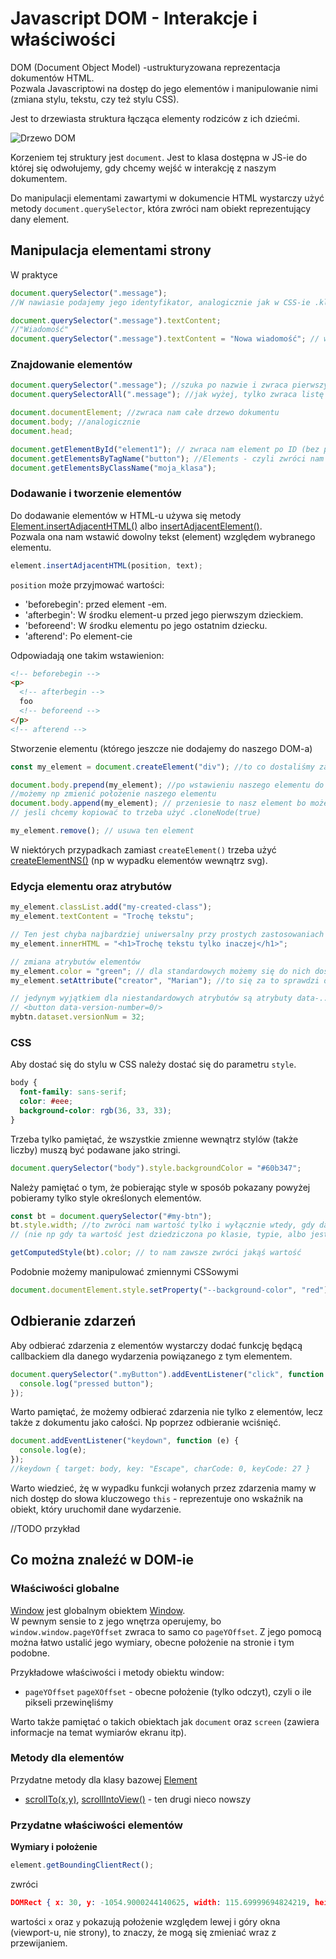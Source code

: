 # Javascript DOM - Interakcje i właściwości

DOM (Document Object Model) -ustrukturyzowana reprezentacja dokumentów HTML.  
Pozwala Javascriptowi na dostęp do jego elementów i manipulowanie nimi (zmiana stylu, tekstu, czy też stylu CSS).

Jest to drzewiasta struktura łącząca elementy rodziców z ich dziećmi.

![Drzewo DOM](https://www.guru99.com/images/JavaScript/javascript8_1.png)

Korzeniem tej struktury jest `document`. Jest to klasa dostępna w JS-ie do której się odwołujemy, gdy chcemy wejść w interakcję z naszym dokumentem.

Do manipulacji elementami zawartymi w dokumencie HTML wystarczy użyć metody `document.querySelector`, która zwróci nam obiekt reprezentujący dany element.

## Manipulacja elementami strony

W praktyce

```js
document.querySelector(".message");
//W nawiasie podajemy jego identyfikator, analogicznie jak w CSS-ie .klasa lub #id

document.querySelector(".message").textContent;
//"Wiadomość"
document.querySelector(".message").textContent = "Nowa wiadomość"; // w tym momencie zmieni się tekst zawarty w tym elemencie
```

### Znajdowanie elementów

```js
document.querySelector(".message"); //szuka po nazwie i zwraca pierwszy pasujący
document.querySelectorAll(".message"); //jak wyżej, tylko zwraca listę wszystkich elementów

document.documentElement; //zwraca nam całe drzewo dokumentu
document.body; //analogicznie
document.head;

document.getElementById("element1"); // zwraca nam element po ID (bez potrzeby używania krokek, czy haszów przy nazwach)
document.getElementsByTagName("button"); //Elements - czyli zwróci nam listę elementów typu button
document.getElementsByClassName("moja_klasa");
```

### Dodawanie i tworzenie elementów

Do dodawanie elementów w HTML-u używa się metody [Element.insertAdjacentHTML()](https://developer.mozilla.org/pl/docs/Web/API/Element/insertAdjacentHTML) albo [insertAdjacentElement()](https://developer.mozilla.org/en-US/docs/Web/API/Element/insertAdjacentElement).  
Pozwala ona nam wstawić dowolny tekst (element) względem wybranego elementu.

```js
element.insertAdjacentHTML(position, text);
```

`position` może przyjmować wartości:

- 'beforebegin': przed element -em.
- 'afterbegin': W środku element-u przed jego pierwszym dzieckiem.
- 'beforeend': W środku elementu po jego ostatnim dziecku.
- 'afterend': Po element-cie

Odpowiadają one takim wstawienion:

```html
<!-- beforebegin -->
<p>
  <!-- afterbegin -->
  foo
  <!-- beforeend -->
</p>
<!-- afterend -->
```

Stworzenie elementu (którego jeszcze nie dodajemy do naszego DOM-a)

```js
const my_element = document.createElement("div"); //to co dostaliśmy zachowuje się jak każdy element zdobyty za pomocą np query selectora

document.body.prepend(my_element); //po wstawieniu naszego elementu do dokumentu nasz obiekt może być nadal używany
//możemy np zmienić położenie naszego elementu
document.body.append(my_element); // przeniesie to nasz element bo może istnieć tylko jedna instancja obiektu w DOM-ie
// jesli chcemy kopiować to trzeba użyć .cloneNode(true)

my_element.remove(); // usuwa ten element
```

W niektórych przypadkach zamiast `createElement()` trzeba użyć [createElementNS()](https://developer.mozilla.org/en-US/docs/Web/API/Document/createElementNS) (np w wypadku elementów wewnątrz svg).

### Edycja elementu oraz atrybutów

```js
my_element.classList.add("my-created-class");
my_element.textContent = "Trochę tekstu";

// Ten jest chyba najbardziej uniwersalny przy prostych zastosowaniach
my_element.innerHTML = "<h1>Trochę tekstu tylko inaczej</h1>";

// zmiana atrybutów elementów
my_element.color = "green"; // dla standardowych możemy się do nich dostać przez pole w klasie
my_element.setAttribute("creator", "Marian"); //to się za to sprawdzi dla niestandardowych

// jedynym wyjątkiem dla niestandardowych atrybutów są atrybuty data-.....
// <button data-version-number=0/>
mybtn.dataset.versionNum = 32;
```

### CSS

Aby dostać się do stylu w CSS należy dostać się do parametru `style`.

```css
body {
  font-family: sans-serif;
  color: #eee;
  background-color: rgb(36, 33, 33);
}
```

Trzeba tylko pamiętać, że wszystkie zmienne wewnątrz stylów (także liczby) muszą być podawane jako stringi.

```js
document.querySelector("body").style.backgroundColor = "#60b347";
```

Należy pamiętać o tym, że pobierając style w sposób pokazany powyżej pobieramy tylko style określonych elementów.

```js
const bt = document.querySelector("#my-btn");
bt.style.width; //to zwróci nam wartość tylko i wyłącznie wtedy, gdy dany przycisk miał to zapisane bezpośrednio
// (nie np gdy ta wartość jest dziedziczona po klasie, typie, albo jest zapisana w pliku CSS)

getComputedStyle(bt).color; // to nam zawsze zwróci jakąś wartość
```

Podobnie możemy manipulować zmiennymi CSSowymi

```js
document.documentElement.style.setProperty("--background-color", "red");
```

## Odbieranie zdarzeń

Aby odbierać zdarzenia z elementów wystarczy dodać funkcję będącą callbackiem dla danego wydarzenia powiązanego z tym elementem.

```js
document.querySelector(".myButton").addEventListener("click", function () {
  console.log("pressed button");
});
```

Warto pamiętać, że możemy odbierać zdarzenia nie tylko z elementów, lecz także z dokumentu jako całości. Np poprzez odbieranie wciśnięć.

```js
document.addEventListener("keydown", function (e) {
  console.log(e);
});
//keydown { target: body, key: "Escape", charCode: 0, keyCode: 27 }
```

Warto wiedzieć, żę w wypadku funkcji wołanych przez zdarzenia mamy w nich dostęp do słowa kluczowego `this` - reprezentuje ono wskaźnik na obiekt, który uruchomił dane wydarzenie.

//TODO przykład

## Co można znaleźć w DOM-ie

### Właściwości globalne

[Window](https://developer.mozilla.org/en-US/docs/Web/API/Window/window) jest globalnym obiektem [Window](https://developer.mozilla.org/en-US/docs/Web/API/Window).  
W pewnym sensie to z jego wnętrza operujemy, bo `window.window.pageYOffset` zwraca to samo co `pageYOffset`.
Z jego pomocą można łatwo ustalić jego wymiary, obecne położenie na stronie i tym podobne.

Przykładowe właściwości i metody obiektu window:

- `pageYOffset` `pageXOffset` - obecne położenie (tylko odczyt), czyli o ile pikseli przewinęliśmy

Warto także pamiętać o takich obiektach jak `document` oraz `screen` (zawiera informacje na temat wymiarów ekranu itp).

### Metody dla elementów

Przydatne metody dla klasy bazowej [Element](https://developer.mozilla.org/en-US/docs/Web/API/Element)

- [scrollTo(x,y)](https://developer.mozilla.org/en-US/docs/Web/API/Element/scrollTo), [scrollIntoView()](https://developer.mozilla.org/en-US/docs/Web/API/Element/scrollIntoView) - ten drugi nieco nowszy

### Przydatne właściwości elementów

**Wymiary i położenie**

```js
element.getBoundingClientRect();
```

zwróci

```json
DOMRect { x: 30, y: -1054.9000244140625, width: 115.69999694824219, height: 28.79998779296875, top: -1054.9000244140625, right: 145.6999969482422, bottom: -1026.1000366210938, left: 30 }
```

wartości `x` oraz `y` pokazują położenie względem lewej i góry okna (viewport-u, nie strony), to znaczy, że mogą się zmieniać wraz z przewijaniem.
